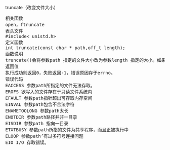truncate（改变文件大小）
<pre>相关函数
open，ftruncate
表头文件
#include< unistd.h>
定义函数
int truncate(const char * path,off_t length);
函数说明
truncate()会将参数path 指定的文件大小改为参数length 指定的大小。如果原来的文件大小比参数length大，则超过的部分会被删去。
返回值
执行成功则返回0，失败返回-1，错误原因存于errno。
错误代码
EACCESS 参数path所指定的文件无法存取。
EROFS 欲写入的文件存在于只读文件系统内
EFAULT 参数path指针超出可存取内存空间
EINVAL 参数path包含不合法字符
ENAMETOOLONG 参数path太长
ENOTDIR 参数path路径并非一目录
EISDIR 参数path 指向一目录
ETXTBUSY 参数path所指的文件为共享程序，而且正被执行中
ELOOP 参数path’有过多符号连接问题
EIO I/O 存取错误。</pre>